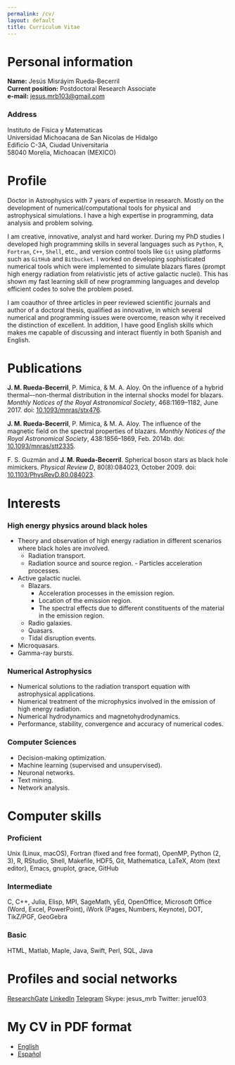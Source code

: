 ```yaml
---
permalink: /cv/
layout: default
title: Curriculum Vitae
---
```



# Personal information

**Name:** Jesús Misráyim Rueda-Becerril  
**Current position:** Postdoctoral Research Associate  
**e-mail:** <jesus.mrb103@gmail.com>

### Address

Instituto de Fisica y Matematicas  
Universidad Michoacana de San Nicolas de Hidalgo  
Edificio C-3A, Ciudad Universitaria  
58040 Morelia, Michoacan (MEXICO)


# Profile

Doctor in Astrophysics with 7 years of expertise in research. Mostly on the development of numerical/computational tools for physical and astrophysical simulations. I have a high expertise in programming, data analysis and problem solving.

I am creative, innovative, analyst and hard worker. During my PhD studies I developed high programming skills in several languages such as `Python`, `R`, `Fortran`, `C++`, `Shell`, etc., and version control tools like `Git` using platforms such as `GitHub` and `Bitbucket`. I worked on developing sophisticated numerical tools which were implemented to simulate blazars flares (prompt high energy radiation from relativistic jets of active galactic nuclei). This has shown my fast learning skill of new programming languages and develop efficient codes to solve the problem posed.

I am coauthor of three articles in peer reviewed scientific journals and author of a doctoral thesis, qualified as innovative, in which several numerical and programming issues were overcome, reason why it received the distinction of excellent. In addition, I have good English skills which makes me capable of discussing and interact fluently in both Spanish and English.

<!-- I want to apply my mathematical knowledge, programming skills and data analysis experience to machine learning, data mining, decision making and modeling. -->


# Publications

**J. M. Rueda-Becerril**, P. Mimica, & M. A. Aloy. On the influence of a hybrid thermal–-non-thermal distribution in the internal shocks model for blazars. *Monthly Notices of the Royal Astronomical Society*, 468:1169–1182, June 2017. doi: [10.1093/mnras/stx476](https://doi.org/10.1093/mnras/stx476).

**J. M. Rueda-Becerril**, P. Mimica, & M. A. Aloy. The influence of the magnetic field on the spectral properties of blazars. *Monthly Notices of the Royal Astronomical Society*, 438:1856–1869, Feb. 2014b. doi: [10.1093/mnras/stt2335](https://doi.org/10.1093/mnras/stt2335).

F. S. Guzmán and **J. M. Rueda-Becerril**. Spherical boson stars as black hole mimickers. *Physical Review D*, 80(8):084023, October 2009. doi: [10.1103/PhysRevD.80.084023](https://doi.org/10.1103/physrevd.80.084023).


# Interests

### High energy physics around black holes

* Theory and observation of high energy radiation in different scenarios where black holes are involved.
  * Radiation transport.
  * Radiation source and source region. - Particles acceleration processes.
* Active galactic nuclei.
  * Blazars.
    * Acceleration processes in the emission region.
    * Location of the emission region.
    * The spectral effects due to different constituents of the material in the emission region.
  * Radio galaxies.
  * Quasars.
  * Tidal disruption events.
* Microquasars.
* Gamma-ray bursts.

### Numerical Astrophysics
* Numerical solutions to the radiation transport equation with astrophysical applications.
* Numerical treatment of the microphysics involved in the emission of high energy radiation.
* Numerical hydrodynamics and magnetohydrodynamics.
* Performance, stability, convergence and accuracy of numerical codes.

### Computer Sciences
* Decision-making optimization.
* Machine learning (supervised and unsupervised).
* Neuronal networks.
* Text mining.
* Network analysis.


# Computer skills

### Proficient
Unix (Linux, macOS), Fortran (fixed and free format), OpenMP, Python (2, 3), R, RStudio, Shell, Makefile, HDF5, Git, Mathematica, LaTeX, Atom (text editor), Emacs, gnuplot, grace, GitHub

### Intermediate
C, C++, Julia, Elisp, MPI, SageMath, yEd, OpenOffice, Microsoft Office (Word, Excel, PowerPoint), iWork (Pages, Numbers, Keynote), DOT, TikZ/PGF, GeoGebra

### Basic
HTML, Matlab, Maple, Java, Swift, Perl, SQL, Java


# Profiles and social networks

[ResearchGate](https://www.researchgate.net/profile/Jesus_Rueda-Becerril)
[LinkedIn](https://www.linkedin.com/in/jeruebe)
[Telegram](http://t.me/jerube)
Skype: jesus_mrb
Twitter: jerue103

# My CV in PDF format
 * [English](https://github.com/altjerue/jmrb_cv/raw/master/JesusMRB_eng.pdf)
 * [Español](/404.html)

